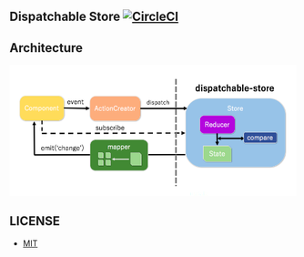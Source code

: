 Dispatchable Store [![CircleCI](https://circleci.com/gh/MaxMEllon/dispatchable-store.svg?style=svg)](https://circleci.com/gh/MaxMEllon/dispatchable-store)
---

Architecture
---

![Architecture](./.github/architecture.png)

LICENSE
---
- [MIT](./LICENSE.txt)
